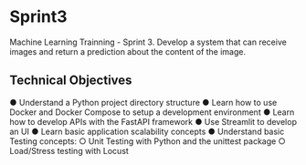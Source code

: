 # Sprint3
Machine Learning Trainning - Sprint 3. Develop a system that can receive images and return a prediction about the content of the image.

## Technical Objectives
● Understand a Python project directory structure 
● Learn how to use Docker and Docker Compose to setup a development environment
● Learn how to develop APIs with the FastAPI framework
● Use Streamlit to develop an UI
● Learn basic application scalability concepts
● Understand basic Testing concepts:
    ○ Unit Testing with Python and the unittest package
    ○ Load/Stress testing with Locust

